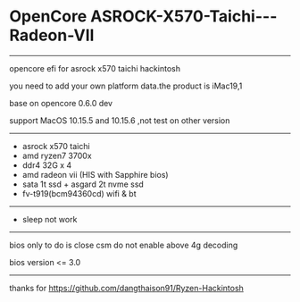 # OpenCore ASROCK-X570-Taichi---Radeon-VII

----

opencore efi for asrock x570 taichi hackintosh

you need to add your own platform data.the product is iMac19,1

base on opencore 0.6.0 dev

support MacOS 10.15.5 and 10.15.6 ,not test on other version

----
+ asrock x570 taichi
+ amd ryzen7 3700x
+ ddr4 32G x 4
+ amd radeon vii (HIS with Sapphire bios)
+ sata 1t ssd + asgard 2t nvme ssd
+ fv-t919(bcm94360cd) wifi & bt

----
+ sleep not work

----
bios only to do is close csm
do not enable above 4g decoding

bios version <= 3.0

----

thanks for https://github.com/dangthaison91/Ryzen-Hackintosh
